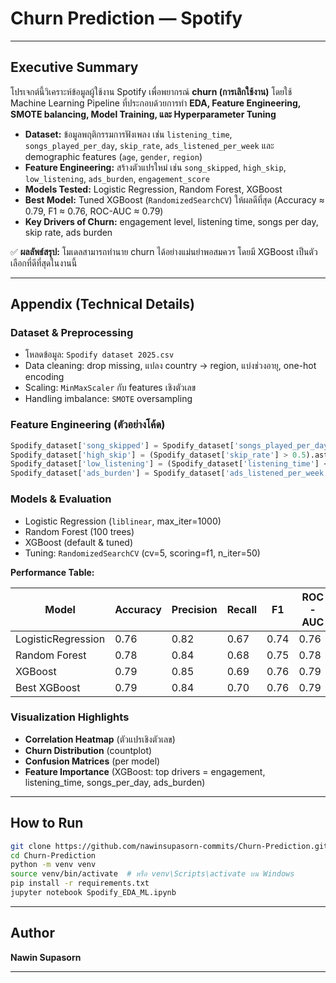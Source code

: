 # Churn Prediction — Spotify

---

## Executive Summary

โปรเจกต์นี้วิเคราะห์ข้อมูลผู้ใช้งาน Spotify เพื่อพยากรณ์ **churn (การเลิกใช้งาน)** โดยใช้ Machine Learning Pipeline ที่ประกอบด้วยการทำ **EDA, Feature Engineering, SMOTE balancing, Model Training, และ Hyperparameter Tuning**

* **Dataset:** ข้อมูลพฤติกรรมการฟังเพลง เช่น `listening_time`, `songs_played_per_day`, `skip_rate`, `ads_listened_per_week` และ demographic features (`age`, `gender`, `region`)
* **Feature Engineering:** สร้างตัวแปรใหม่ เช่น `song_skipped`, `high_skip`, `low_listening`, `ads_burden`, `engagement_score`
* **Models Tested:** Logistic Regression, Random Forest, XGBoost
* **Best Model:** Tuned XGBoost (`RandomizedSearchCV`) ให้ผลดีที่สุด (Accuracy ≈ 0.79, F1 ≈ 0.76, ROC-AUC ≈ 0.79)
* **Key Drivers of Churn:** engagement level, listening time, songs per day, skip rate, ads burden

✅ **ผลลัพธ์สรุป:** โมเดลสามารถทำนาย churn ได้อย่างแม่นยำพอสมควร โดยมี XGBoost เป็นตัวเลือกที่ดีที่สุดในงานนี้

---

## Appendix (Technical Details)

### Dataset & Preprocessing

* โหลดข้อมูล: `Spodify dataset 2025.csv`
* Data cleaning: drop missing, แปลง country → region, แบ่งช่วงอายุ, one-hot encoding
* Scaling: `MinMaxScaler` กับ features เชิงตัวเลข
* Handling imbalance: `SMOTE` oversampling

### Feature Engineering (ตัวอย่างโค้ด)

```python
Spodify_dataset['song_skipped'] = Spodify_dataset['songs_played_per_day'] * Spodify_dataset['skip_rate']
Spodify_dataset['high_skip'] = (Spodify_dataset['skip_rate'] > 0.5).astype(int)
Spodify_dataset['low_listening'] = (Spodify_dataset['listening_time'] < 30).astype(int)
Spodify_dataset['ads_burden'] = Spodify_dataset['ads_listened_per_week'] / (Spodify_dataset['listening_time'] + 1)
```

### Models & Evaluation

* Logistic Regression (`liblinear`, max_iter=1000)
* Random Forest (100 trees)
* XGBoost (default & tuned)
* Tuning: `RandomizedSearchCV` (cv=5, scoring=f1, n_iter=50)

**Performance Table:**

| Model              | Accuracy | Precision | Recall | F1   | ROC-AUC |
| ------------------ | -------- | --------- | ------ | ---- | ------- |
| LogisticRegression | 0.76     | 0.82      | 0.67   | 0.74 | 0.76    |
| Random Forest      | 0.78     | 0.84      | 0.68   | 0.75 | 0.78    |
| XGBoost            | 0.79     | 0.85      | 0.69   | 0.76 | 0.79    |
| Best XGBoost       | 0.79     | 0.84      | 0.70   | 0.76 | 0.79    |

### Visualization Highlights

* **Correlation Heatmap** (ตัวแปรเชิงตัวเลข)
* **Churn Distribution** (countplot)
* **Confusion Matrices** (per model)
* **Feature Importance** (XGBoost: top drivers = engagement, listening_time, songs_per_day, ads_burden)

---

## How to Run

```bash
git clone https://github.com/nawinsupasorn-commits/Churn-Prediction.git
cd Churn-Prediction
python -m venv venv
source venv/bin/activate  # หรือ venv\Scripts\activate บน Windows
pip install -r requirements.txt
jupyter notebook Spodify_EDA_ML.ipynb
```

---

## Author

**Nawin Supasorn**

---


